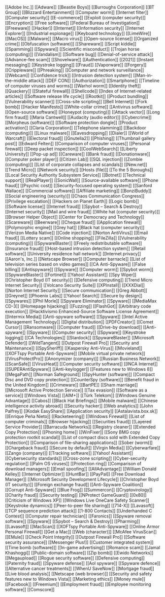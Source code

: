[[Adobe Inc.]]
[[Adware]]
[[Beastie Boys]]
[[Burroughs Corporation]]
[[BT Group]]
[[Blizzard Entertainment]]
[[Computer worm]]
[[Internet filter]]
[[Computer security]]
[[E-commerce]]
[[Exploit (computer security)]]
[[Encryption]]
[[Free software]]
[[Federal Bureau of Investigation]]
[[Freeware]]
[[Hacker]]
[[Internet]]
[[Information security]]
[[Internet Explorer]]
[[Industrial espionage]]
[[Keyboard technology]]
[[LimeWire]]
[[MacOS]]
[[Malware]]
[[Macro virus]]
[[Open-source license]]
[[Organized crime]]
[[Obfuscation (software)]]
[[Shareware]]
[[Script kiddie]]
[[Spamming]]
[[Spyware]]
[[Scientific misconduct]]
[[Trojan horse (computing)]]
[[Vandalism]]
[[Software bug]]
[[Denial-of-service attack]]
[[Advance-fee scam]]
[[Shovelware]]
[[Authentication]]
[[2021]]
[[Instant messaging]]
[[Keystroke logging]]
[[Fraud]]
[[Vaporware]]
[[Forgery]]
[[Crippleware]]
[[Phreaking]]
[[Computer and network surveillance]]
[[Webcam]]
[[Confidence trick]]
[[Intrusion detection system]]
[[Man-in-the-middle attack]]
[[DEF CON]]
[[Authorization]]
[[Smartphone]]
[[Timeline of computer viruses and worms]]
[[Warhol worm]]
[[Identity theft]]
[[Quackery]]
[[Stateful firewall]]
[[Shellcode]]
[[Index of Internet-related articles]]
[[Software release life cycle]]
[[Rootkit]]
[[Product bundling]]
[[Vulnerability scanner]]
[[Cross-site scripting]]
[[Bell Internet]]
[[Fork bomb]]
[[Hacker Manifesto]]
[[White-collar crime]]
[[Antivirus software]]
[[Open-source software]]
[[Honeypot (computing)]]
[[Attack vector]]
[[Long firm fraud]]
[[Maria Cantwell]]
[[Audacity (audio editor)]]
[[Cybercrime]]
[[Morpheus (software)]]
[[Software protection dongle]]
[[Product activation]]
[[Claria Corporation]]
[[Telephone slamming]]
[[Backdoor (computing)]]
[[Linux malware]]
[[Eavesdropping]]
[[Dialer]]
[[World of Warcraft]]
[[Electoral fraud]]
[[Gnutella2]]
[[Phishing]]
[[Thumbnail gallery post]]
[[Edward Felten]]
[[Comparison of computer viruses]]
[[Personal firewall]]
[[Deep packet inspection]]
[[CoolWebSearch]]
[[Liberty University]]
[[Pop-up ad]]
[[Careware]]
[[Bank fraud]]
[[Donationware]]
[[Computer poker player]]
[[Citizen Lab]]
[[SQL injection]]
[[Zombie (computing)]]
[[List of corporate collapses and scandals]]
[[New.net]]
[[Trend Micro]]
[[Network security]]
[[Hosts (file)]]
[[To the 5 Boroughs]]
[[Local Security Authority Subsystem Service]]
[[Botnet]]
[[Technical support]]
[[RealPlayer]]
[[SonicWall]]
[[Source-available software]]
[[Phone fraud]]
[[Psychic cost]]
[[Security-focused operating system]]
[[Sanford Wallace]]
[[Commercial software]]
[[Affiliate marketing]]
[[BonziBuddy]]
[[Social engineering (security)]]
[[Chaos Communication Congress]]
[[Privilege escalation]]
[[Hackers on Planet Earth]]
[[Logic bomb]]
[[Software license]]
[[Internet fraud]]
[[Spybot – Search & Destroy]]
[[Internet security]]
[[Mail and wire fraud]]
[[White hat (computer security)]]
[[Browser Helper Object]]
[[Center for Democracy and Technology]]
[[Scareware]]
[[Beerware]]
[[Cheque fraud]]
[[Application firewall]]
[[Polymorphic engine]]
[[Grey hat]]
[[Black hat (computer security)]]
[[Verizon Media Native]]
[[Code injection]]
[[Norton AntiVirus]]
[[Email fraud]]
[[Lottery scam]]
[[Online shopping]]
[[FileZilla]]
[[Vulnerability (computing)]]
[[SpywareBlaster]]
[[Freely redistributable software]]
[[Insurance fraud]]
[[Host-based intrusion detection system]]
[[Retail software]]
[[University residence hall network]]
[[Internet privacy]]
[[Aaron's, Inc.]]
[[Netscape Browser]]
[[Computer barnacle]]
[[List of television series based on video games]]
[[CA Anti-Spyware]]
[[False billing]]
[[Antispyware]]
[[Spyware]]
[[Computer worm]]
[[Spybot worm]]
[[SpywareBlaster]]
[[Fortinet]]
[[Yahoo! Assistant]]
[[Spy Wiper]]
[[Christopher Boyd (IT security)]]
[[Defensive computing]]
[[Trend Micro Internet Security]]
[[Volcano Security Suite]]
[[XPInstall]]
[[XXXDial]]
[[Norton Internet Security]]
[[Secure communication]]
[[Greg Abbott]]
[[Greynet]]
[[Phoenix Labs]]
[[Yahoo! Search]]
[[Secure by design]]
[[Spywares]]
[[Phil Morle]]
[[Spyware Eliminator]]
[[Spyware]]
[[MediaMax CD-3]]
[[Homepage hijacking]]
[[Fuzzing]]
[[FlashGot]]
[[Arbitrary code execution]]
[[Hacktivismo Enhanced-Source Software License Agreement]]
[[Intermix Media]]
[[Anti-spyware software]]
[[Spyware]]
[[Intel Active Management Technology]]
[[Digital distribution]]
[[PDFCreator]]
[[Comet Cursor]]
[[Ransomware]]
[[Computer fraud]]
[[Drive-by download]]
[[Anti-spyware]]
[[Spyware]]
[[Computer security]]
[[Spyware]]
[[Keystroke logging]]
[[CA Technologies]]
[[Stardock]]
[[SpywareBlaster]]
[[Microsoft Defender]]
[[WildTangent]]
[[Outpost Firewall Pro]]
[[Security and Maintenance]]
[[SpySheriff]]
[[Kaspersky Anti-Virus]]
[[Movieland]]
[[XOFTspy Portable Anti-Spyware]]
[[Mobile virtual private network]]
[[VirusProtectPro]]
[[Anonymizer (company)]]
[[Russian Business Network]]
[[ScanSafe]]
[[VirusHeat]]
[[Computer security software]]
[[INCA Internet]]
[[SUPERAntiSpyware]]
[[Anti-keylogger]]
[[Features new to Windows 8]]
[[MegaPath]]
[[Norman Safeground]]
[[SpyHunter (software)]]
[[Compact Disc and DVD copy protection]]
[[CounterSpy (software)]]
[[Benefit fraud in the United Kingdom]]
[[Crimeware]]
[[BartPE]]
[[Sham marriage]]
[[Microsoft Active Protection Service]]
[[Tax evasion]]
[[Software as a service]]
[[Windows Vista]]
[[AIM+]]
[[Türk Telekom]]
[[Windows Genuine Advantage]]
[[Cabos]]
[[Black Hat Briefings]]
[[Mobile malware]]
[[Chinese intelligence activity abroad]]
[[Security hacker]]
[[Web analytics]]
[[John Palfrey]]
[[Kodak EasyShare]]
[[Application security]]
[[Astalavista.box.sk]]
[[Enrique Peña Nieto]]
[[Racketeering]]
[[Windows Firewall]]
[[List of computer criminals]]
[[Browser hijacking]]
[[Securities fraud]]
[[Layered Service Provider]]
[[Barracuda Networks]]
[[Registry cleaner]]
[[Extended Copy Protection]]
[[Phoning home]]
[[WinFixer]]
[[Sony BMG copy protection rootkit scandal]]
[[List of compact discs sold with Extended Copy Protection]]
[[Comparison of file-sharing applications]]
[[Sober (worm)]]
[[Chargeback fraud]]
[[Secure by default]]
[[Virgin Media]]
[[Cyberwarfare]]
[[Zango (company)]]
[[Tracking software]]
[[Yahoo! Assistant]]
[[Cybersecurity standards]]
[[Cross-zone scripting]]
[[Cyber-security regulation]]
[[Palm OS viruses]]
[[Protection ring]]
[[Comparison of download managers]]
[[Email spoofing]]
[[AllAdvantage]]
[[William Donald Kelley]]
[[Internet Optimizer]]
[[HuntBar]]
[[PayPaI]]
[[Free Download Manager]]
[[Microsoft Security Development Lifecycle]]
[[Christopher Boyd (IT security)]]
[[Foreign exchange fraud]]
[[Anti-Spyware Coalition]]
[[Corrupt Anti-Spyware]]
[[Blue Frog]]
[[Summercon]]
[[Cryptovirology]]
[[Charity fraud]]
[[Security testing]]
[[NProtect GameGuard]]
[[0x80]]
[[Criticism of Windows XP]]
[[Windows Live OneCare Safety Scanner]]
[[Keystroke dynamics]]
[[Peer-to-peer file sharing]]
[[714-X]]
[[Lavasoft]]
[[TCP sequence prediction attack]]
[[1-800 Contacts]]
[[Underhanded C Contest]]
[[Computer repair technician]]
[[Faronics]]
[[Spyware removal software]]
[[Spyware]]
[[Spybot – Search & Destroy]]
[[Pharming]]
[[Lavasoft]]
[[MacScan]]
[[XOFTspy Portable Anti-Spyware]]
[[Online Armor Personal Firewall]]
[[Get a Mac]]
[[Web (character)]]
[[McAfee VirusScan]]
[[EMule]]
[[Check Point Integrity]]
[[Outpost Firewall Pro]]
[[Software security assurance]]
[[Messenger Plus!]]
[[Customer integrated system]]
[[Time bomb (software)]]
[[In-game advertising]]
[[Romance scam]]
[[Jamal Khashoggi]]
[[Public-domain software]]
[[Zip bomb]]
[[Ewido Networks]]
[[Megaupload]]
[[Rogue security software]]
[[Defensive computing]]
[[Paternity fraud]]
[[Spyware defense]]
[[Aol spyware]]
[[Spyware defence]]
[[Alternative cancer treatments]]
[[WhenU SaveNow]]
[[Mortgage fraud]]
[[Live blood analysis]]
[[Netscape (web browser)]]
[[Security and safety features new to Windows Vista]]
[[Marketing ethics]]
[[Money mule]]
[[Facebook]]
[[Freemium]]
[[Employment fraud]]
[[Employee monitoring software]]
[[Comscore]]

